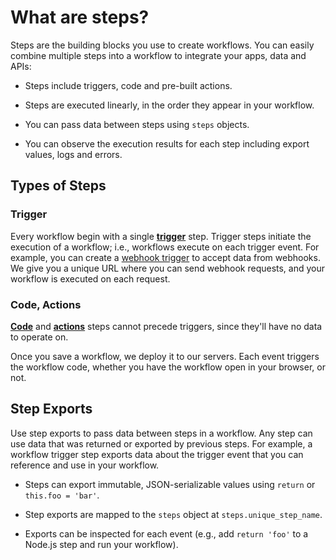 # What are steps?

Steps are the building blocks you use to create workflows. You can easily combine multiple steps into a workflow to integrate your apps, data and APIs:

- Steps include triggers, code and pre-built actions.

- Steps are executed linearly, in the order they appear in your workflow.

- You can pass data between steps using `steps` objects.

- You can observe the execution results for each step including export values, logs and errors.

## Types of Steps

### Trigger

Every workflow begin with a single [**trigger**](/workflows/steps/triggers/) step. Trigger steps initiate the execution of a workflow; i.e., workflows execute on each trigger event. For example, you can create a [webhook trigger](/workflows/steps/triggers/#webhook-sources) to accept data from webhooks. We give you a unique URL where you can send webhook requests, and your workflow is executed on each request.

### Code, Actions

[**Code**](/workflows/steps/code/) and [**actions**](/destinations/) steps cannot precede triggers, since they'll have no data to operate on.

Once you save a workflow, we deploy it to our servers. Each event triggers the workflow code, whether you have the workflow open in your browser, or not.

## Step Exports

Use step exports to pass data between steps in a workflow. Any step can use data that was returned or exported by previous steps. For example, a workflow trigger step exports data about the trigger event that you can reference and use in your workflow.

- Steps can export immutable, JSON-serializable values using `return` or `this.foo = 'bar'`.

- Step exports are mapped to the `steps` object at `steps.unique_step_name`.

- Exports can be inspected for each event (e.g., add `return 'foo'` to a Node.js step and run your workflow).

<!--

### Referencing step exports in code steps and action forms

**`steps` is a [JavaScript object](https://developer.mozilla.org/en-US/docs/Learn/JavaScript/Objects/Basics#Object_basics)**. This is just a collection of key-value pairs surrounded by curly braces — {} — like so:

```
{
    age: 50,
    name: {
        first: "Luke",
        last: "Skywalker",
    }
}
```

Every key — for example `age` — has an associated value (here, the number 50). In JavaScript, the value of a key can be an object itself, like `name` above.

Within a code cell, you can reference the data in `$event` like you would any other JavaScript object, using [dot-notation](https://developer.mozilla.org/en-US/docs/Web/JavaScript/Guide/Working_with_Objects#Objects_and_properties).

```javascript
// Prints "Luke"
console.log($event.name.first);
// Prints "Skywalker"
console.log($event.name.last);
```

### Shape / Contents

The initial contents of `$event` differ depending on the source you've chosen for your workflow.

Clicking on an event in the Inspector reveals the contents of `$event` for that workflow execution under the [source](/workflows/steps/triggers/) to the right:

<div>
<img alt="Dollar event under source" src="./images/complex-dollar-event.png">
</div>



### Copying the dot-notation path to a specific value

When you send an event with a complex shape to a workflow, it can be difficult to construct the correct dot-notation to access a specific value from `$event`. For example, in this example below:

<div>
<img alt="Complex dollar event" src="./images/complex-dollar-event.png">
</div>

if I want to get the name of the homeworld of the person, I've got to scan down many levels of nested objects to construct `$event.body.person.homeworld.name`.

**Instead, I can find the property I'm interested in, hold the `Cmd` or `Windows` key, and click. This will copy the dot-notation path to that property to my clipboard.**

<div>
<img alt="Cmd click to get dot-notation" src="./images/cmd-click-to-get-path.png">
</div>

### Modifying `$event`

Any changes you make to `$event` persist across code steps. Typically, we scope variables to the step they were created in, so you wouldn't have access to a variable outside of that step. **Any data you need to use across steps should be stored in properties of `$event`**.

You can add, delete, or update the value of any key in `$event`:

```javascript
// Add a new key-value pair
$event.currentTimestamp = +new Date();
// Delete a key-value pair
delete $event.url;
// Update a value of an existing key
$event.body.person.job = "Retired Jedi";
```

If you modify `$event`, we'll also display the changes you made clearly below the step, under the **Diff** header:

<div>
<img alt="Dollar event diff" width="450" src="./images/diff.png">
</div>

### Restrictions

You cannot completely re-assign the value of the `$event` variable. That is, you cannot do this:

```javascript
$event = { prop: "value" };
```
-->

<Footer />
